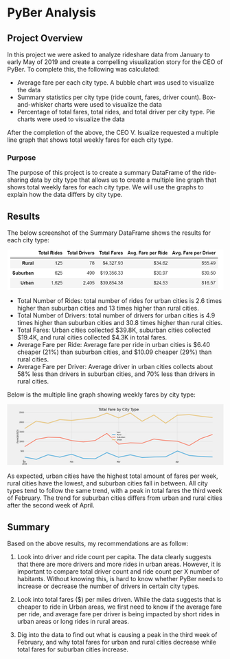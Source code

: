 # PyBer Analysis

## Project Overview

In this project we were asked to analyze rideshare data from January to early May of 2019 and create a compelling visualization story for the CEO of PyBer.
To complete this, the following was calculated:

- Average fare per each city type. A bubble chart was used to visualize the data
- Summary statistics per city type (ride count, fares, driver count). Box-and-whisker charts were used to visualize the data
- Percentage of total fares, total rides, and total driver per city type. Pie charts were used to visualize the data

After the completion of the above, the CEO V. Isualize requested a multiple line graph that shows total weekly fares for each city type.

### Purpose 

The purpose of this project is to create a summary DataFrame of the ride-sharing data by city type that allows us to create a multiple line graph that shows total weekly fares for each city type. 
We will use the graphs to explain how the data differs by city type.

## Results

The below screenshot of the Summary DataFrame shows the results for each city type:
 
![](analysis/DataFrame.PNG)

- Total Number of Rides: total number of rides for urban cities is 2.6 times higher than suburban cities and 13 times higher than rural cities.
- Total Number of Drivers: total number of drivers for urban cities is 4.9 times higher than suburban cities and 30.8 times higher than rural cities.
- Total Fares: Urban cities collected $39.8K, suburban cities collected $19.4K, and rural cities collected $4.3K in total fares.
- Average Fare per Ride: Average fare per ride in urban cities is $6.40 cheaper (21%) than suburban cities, and $10.09 cheaper (29%) than rural cities.
- Average Fare per Driver: Average driver in urban cities collects about 58% less than drivers in suburban cities, and 70% less than drivers in rural cities.

Below is the multiple line graph showing weekly fares by city type:

![](analysis/Fig8.png)

As expected, urban cities have the highest total amount of fares per week, rural cities have the lowest, and suburban cities fall in between.
All city types tend to follow the same trend, with a peak in total fares the third week of February. The trend for suburban cities differs from urban and rural cities after the second week of April. 

## Summary

Based on the above results, my recommendations are as follow:

1. Look into driver and ride count per capita. The data clearly suggests that there are more drivers and more rides in urban areas. However, it is important to compare total driver count and ride count per X number of habitants.
Without knowing this, is hard to know whether PyBer needs to increase or decrease the number of drivers in certain city types.

2. Look into total fares ($) per miles driven. While the data suggests that is cheaper to ride in Urban areas, we first need to know if the average fare per ride, and average fare per driver is being impacted by short rides in urban areas or long rides in rural areas.

3. Dig into the data to find out what is causing a peak in the third week of February, and why total fares for urban and rural cities decrease while total fares for suburban cities increase.
